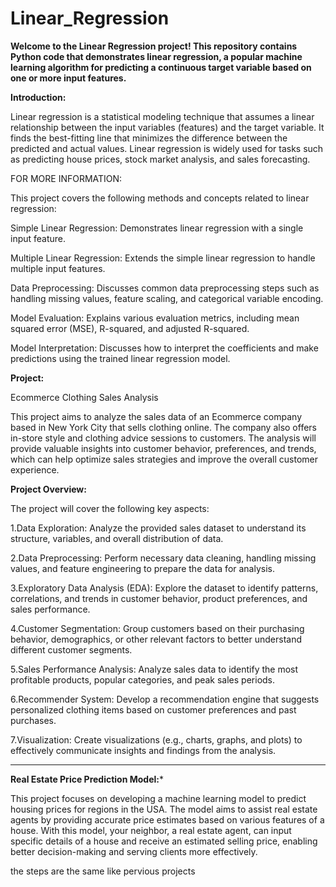 # Linear_Regression
**Welcome to the Linear Regression project! This repository contains Python code that demonstrates linear regression, a popular machine learning algorithm for predicting a continuous target variable based on one or more input features.**

**Introduction:**

Linear regression is a statistical modeling technique that assumes a linear relationship between the input variables (features) and the target variable. It finds the best-fitting line that minimizes the difference between the predicted and actual values. Linear regression is widely used for tasks such as predicting house prices, stock market analysis, and sales forecasting.



FOR MORE INFORMATION:

This project covers the following methods and concepts related to linear regression:

Simple Linear Regression: Demonstrates linear regression with a single input feature.

Multiple Linear Regression: Extends the simple linear regression to handle multiple input features.

Data Preprocessing: Discusses common data preprocessing steps such as handling missing values, feature scaling, and categorical variable encoding.

Model Evaluation: Explains various evaluation metrics, including mean squared error (MSE), R-squared, and adjusted R-squared.

Model Interpretation: Discusses how to interpret the coefficients and make predictions using the trained linear regression model.



**Project:**

Ecommerce Clothing Sales Analysis

This project aims to analyze the sales data of an Ecommerce company based in New York City that sells clothing online. The company also offers in-store style and clothing advice sessions to customers. The analysis will provide valuable insights into customer behavior, preferences, and trends, which can help optimize sales strategies and improve the overall customer experience.

**Project Overview:**

The project will cover the following key aspects:


1.Data Exploration: Analyze the provided sales dataset to understand its structure, variables, and overall distribution of data.

2.Data Preprocessing: Perform necessary data cleaning, handling missing values, and feature engineering to prepare the data for analysis.

3.Exploratory Data Analysis (EDA): Explore the dataset to identify patterns, correlations, and trends in customer behavior, product preferences, and sales performance.

4.Customer Segmentation: Group customers based on their purchasing behavior, demographics, or other relevant factors to better understand different customer segments.

5.Sales Performance Analysis: Analyze sales data to identify the most profitable products, popular categories, and peak sales periods.

6.Recommender System: Develop a recommendation engine that suggests personalized clothing items based on customer preferences and past purchases.

7.Visualization: Create visualizations (e.g., charts, graphs, and plots) to effectively communicate insights and findings from the analysis.




****

**Real Estate Price Prediction Model:***

This project focuses on developing a machine learning model to predict housing prices for regions in the USA. The model aims to assist real estate agents by providing accurate price estimates based on various features of a house. With this model, your neighbor, a real estate agent, can input specific details of a house and receive an estimated selling price, enabling better decision-making and serving clients more effectively.

the steps are the same like pervious projects





